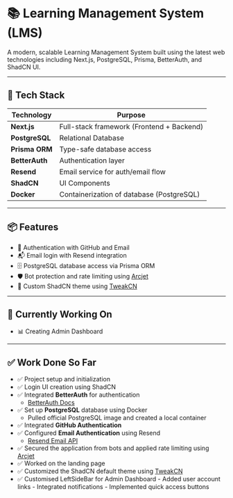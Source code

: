 # 📚 Learning Management System (LMS)

A modern, scalable Learning Management System built using the latest web technologies including Next.js, PostgreSQL, Prisma, BetterAuth, and ShadCN UI.

---

## 🚀 Tech Stack

| Technology     | Purpose                                   |
| -------------- | ----------------------------------------- |
| **Next.js**    | Full-stack framework (Frontend + Backend) |
| **PostgreSQL** | Relational Database                       |
| **Prisma ORM** | Type-safe database access                 |
| **BetterAuth** | Authentication layer                      |
| **Resend**     | Email service for auth/email flow         |
| **ShadCN**     | UI Components                             |
| **Docker**     | Containerization of database (PostgreSQL) |

---

## 📦 Features

- 🔐 Authentication with GitHub and Email
- 📬 Email login with Resend integration
- 🗄️ PostgreSQL database access via Prisma ORM
- 🛡️ Bot protection and rate limiting using [Arcjet](https://arcjet.com)
- 🎨 Custom ShadCN theme using [TweakCN](https://tweakcn.com)

---


## 👀 Currently Working On
- 📊 Creating Admin Dashboard

---

## ✅ Work Done So Far

- ✅ Project setup and initialization
- ✅ Login UI creation using ShadCN
- ✅ Integrated **BetterAuth** for authentication  
  - [BetterAuth Docs](https://www.better-auth.com/docs/installation)
- ✅ Set up **PostgreSQL** database using Docker  
  - Pulled official PostgreSQL image and created a local container
- ✅ Integrated **GitHub Authentication**
- ✅ Configured **Email Authentication** using Resend  
  - [Resend Email API](https://resend.com/emails)
- ✅ Secured the application from bots and applied rate limiting using [Arcjet](https://arcjet.com)
- ✅ Worked on the landing page
- ✅ Customized the ShadCN default theme using [TweakCN](https://tweakcn.com)
- ✅ Customised LeftSideBar for Admin Dashboard
      - Added user account links
      - Integrated notifications
      - Implemented quick access buttons
